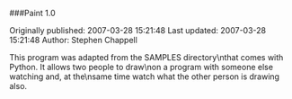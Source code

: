 ###Paint 1.0

Originally published: 2007-03-28 15:21:48
Last updated: 2007-03-28 15:21:48
Author: Stephen Chappell

This program was adapted from the SAMPLES directory\nthat comes with Python. It allows two people to draw\non a program with someone else watching and, at the\nsame time watch what the other person is drawing also.